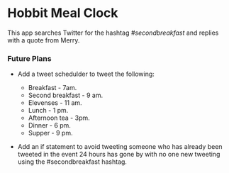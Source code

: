 # Hobbit Meal Clock

This app searches Twitter for the hashtag *#secondbreakfast* and replies with a quote from Merry.

### Future Plans

* Add a tweet schedulder to tweet the following:
	* Breakfast - 7am.
	* Second breakfast - 9 am.
	* Elevenses - 11 am.
	* Lunch - 1 pm.
	* Afternoon tea - 3pm.
	* Dinner - 6 pm.
	* Supper - 9 pm.

* Add an if statement to avoid tweeting someone who has already been tweeted in the event 24 hours has gone by with no one new tweeting using the #secondbreakfast hashtag.
